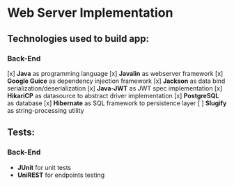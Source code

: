 # Web Server Implementation

## Technologies used to build app:
### Back-End
[x] **Java** as programming language
[x] **Javalin** as webserver framework
[x] **Google Guice** as dependency injection framework
[x] **Jackson** as data bind serialization/deserialization
[x] **Java-JWT** as JWT spec implementation
[x] **HikariCP** as datasource to abstract driver implementation
[x] **PostgreSQL** as database
[x] **Hibernate** as SQL framework to persistence layer
[ ] **Slugify** as string-processing utility


## Tests:
### Back-End
- **JUnit** for unit tests
- **UniREST** for endpoints testing